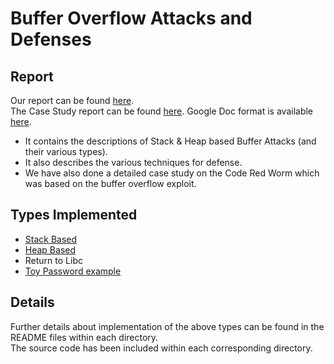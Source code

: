 # Buffer Overflow Attacks and Defenses

## Report
Our report can be found [here](CA_project.pdf).  
The Case Study report can be found [here](Case_Study.pdf). Google Doc format is available [here](https://docs.google.com/document/d/1rozTiq1NAdtuTRSlfEgJkvYBf4AnLFJ8k3ZZV7EZ0qQ/edit?usp=sharing).

- It contains the descriptions of Stack & Heap based Buffer Attacks (and their various types).  
- It also describes the various techniques for defense.  
- We have also done a detailed case study on the Code Red Worm which was based on the buffer overflow exploit.  

## Types Implemented
- [Stack Based](Stack_based)
- [Heap Based](Heap_based)
- Return to Libc
- [Toy Password example](toy_passwd)

## Details
Further details about implementation of the above types can be found in the README files within each directory.  
The source code has been included within each corresponding directory.
